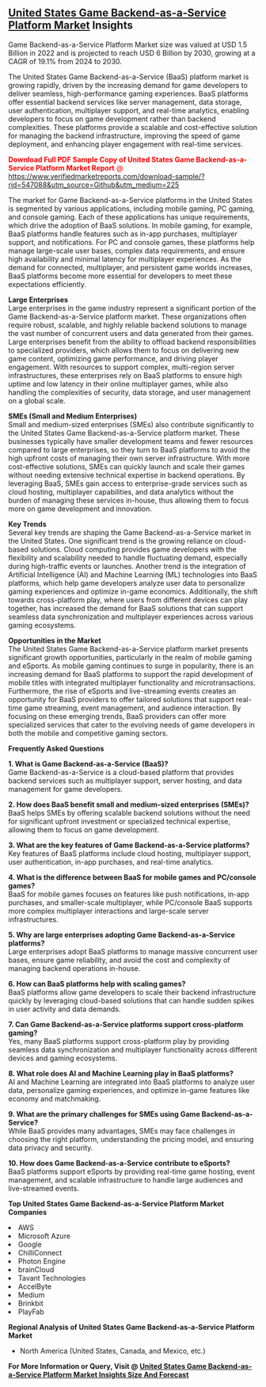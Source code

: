 <h2><a href="https://www.verifiedmarketreports.com/download-sample/?rid=547088&amp;utm_source=Github&amp;utm_medium=225" target="_blank">United States Game Backend-as-a-Service Platform Market</a> Insights</h2><p>Game Backend-as-a-Service Platform Market size was valued at USD 1.5 Billion in 2022 and is projected to reach USD 6 Billion by 2030, growing at a CAGR of 19.1% from 2024 to 2030.</p><p> <p>The United States Game Backend-as-a-Service (BaaS) platform market is growing rapidly, driven by the increasing demand for game developers to deliver seamless, high-performance gaming experiences. BaaS platforms offer essential backend services like server management, data storage, user authentication, multiplayer support, and real-time analytics, enabling developers to focus on game development rather than backend complexities. These platforms provide a scalable and cost-effective solution for managing the backend infrastructure, improving the speed of game deployment, and enhancing player engagement with real-time services. <p><span class=""><span style="color: #ff0000;"><strong>Download Full PDF Sample Copy of United States Game Backend-as-a-Service Platform Market Report</strong> @ </span><a href="https://www.verifiedmarketreports.com/download-sample/?rid=547088&amp;utm_source=Github&amp;utm_medium=225" target="_blank">https://www.verifiedmarketreports.com/download-sample/?rid=547088&amp;utm_source=Github&amp;utm_medium=225</a></span></p></p> <p>The market for Game Backend-as-a-Service platforms in the United States is segmented by various applications, including mobile gaming, PC gaming, and console gaming. Each of these applications has unique requirements, which drive the adoption of BaaS solutions. In mobile gaming, for example, BaaS platforms handle features such as in-app purchases, multiplayer support, and notifications. For PC and console games, these platforms help manage large-scale user bases, complex data requirements, and ensure high availability and minimal latency for multiplayer experiences. As the demand for connected, multiplayer, and persistent game worlds increases, BaaS platforms become more essential for developers to meet these expectations efficiently.</p> <p><b>Large Enterprises</b><br> Large enterprises in the game industry represent a significant portion of the Game Backend-as-a-Service platform market. These organizations often require robust, scalable, and highly reliable backend solutions to manage the vast number of concurrent users and data generated from their games. Large enterprises benefit from the ability to offload backend responsibilities to specialized providers, which allows them to focus on delivering new game content, optimizing game performance, and driving player engagement. With resources to support complex, multi-region server infrastructures, these enterprises rely on BaaS platforms to ensure high uptime and low latency in their online multiplayer games, while also handling the complexities of security, data storage, and user management on a global scale.</p> <p><b>SMEs (Small and Medium Enterprises)</b><br> Small and medium-sized enterprises (SMEs) also contribute significantly to the United States Game Backend-as-a-Service platform market. These businesses typically have smaller development teams and fewer resources compared to large enterprises, so they turn to BaaS platforms to avoid the high upfront costs of managing their own server infrastructure. With more cost-effective solutions, SMEs can quickly launch and scale their games without needing extensive technical expertise in backend operations. By leveraging BaaS, SMEs gain access to enterprise-grade services such as cloud hosting, multiplayer capabilities, and data analytics without the burden of managing these services in-house, thus allowing them to focus more on game development and innovation.</p> <p><b>Key Trends</b><br> Several key trends are shaping the Game Backend-as-a-Service market in the United States. One significant trend is the growing reliance on cloud-based solutions. Cloud computing provides game developers with the flexibility and scalability needed to handle fluctuating demand, especially during high-traffic events or launches. Another trend is the integration of Artificial Intelligence (AI) and Machine Learning (ML) technologies into BaaS platforms, which help game developers analyze user data to personalize gaming experiences and optimize in-game economics. Additionally, the shift towards cross-platform play, where users from different devices can play together, has increased the demand for BaaS solutions that can support seamless data synchronization and multiplayer experiences across various gaming ecosystems.</p> <p><b>Opportunities in the Market</b><br> The United States Game Backend-as-a-Service platform market presents significant growth opportunities, particularly in the realm of mobile gaming and eSports. As mobile gaming continues to surge in popularity, there is an increasing demand for BaaS platforms to support the rapid development of mobile titles with integrated multiplayer functionality and microtransactions. Furthermore, the rise of eSports and live-streaming events creates an opportunity for BaaS providers to offer tailored solutions that support real-time game streaming, event management, and audience interaction. By focusing on these emerging trends, BaaS providers can offer more specialized services that cater to the evolving needs of game developers in both the mobile and competitive gaming sectors.</p> <p><b>Frequently Asked Questions</b></p> <p><b>1. What is Game Backend-as-a-Service (BaaS)?</b><br> Game Backend-as-a-Service is a cloud-based platform that provides backend services such as multiplayer support, server hosting, and data management for game developers.</p> <p><b>2. How does BaaS benefit small and medium-sized enterprises (SMEs)?</b><br> BaaS helps SMEs by offering scalable backend solutions without the need for significant upfront investment or specialized technical expertise, allowing them to focus on game development.</p> <p><b>3. What are the key features of Game Backend-as-a-Service platforms?</b><br> Key features of BaaS platforms include cloud hosting, multiplayer support, user authentication, in-app purchases, and real-time analytics.</p> <p><b>4. What is the difference between BaaS for mobile games and PC/console games?</b><br> BaaS for mobile games focuses on features like push notifications, in-app purchases, and smaller-scale multiplayer, while PC/console BaaS supports more complex multiplayer interactions and large-scale server infrastructures.</p> <p><b>5. Why are large enterprises adopting Game Backend-as-a-Service platforms?</b><br> Large enterprises adopt BaaS platforms to manage massive concurrent user bases, ensure game reliability, and avoid the cost and complexity of managing backend operations in-house.</p> <p><b>6. How can BaaS platforms help with scaling games?</b><br> BaaS platforms allow game developers to scale their backend infrastructure quickly by leveraging cloud-based solutions that can handle sudden spikes in user activity and data demands.</p> <p><b>7. Can Game Backend-as-a-Service platforms support cross-platform gaming?</b><br> Yes, many BaaS platforms support cross-platform play by providing seamless data synchronization and multiplayer functionality across different devices and gaming ecosystems.</p> <p><b>8. What role does AI and Machine Learning play in BaaS platforms?</b><br> AI and Machine Learning are integrated into BaaS platforms to analyze user data, personalize gaming experiences, and optimize in-game features like economy and matchmaking.</p> <p><b>9. What are the primary challenges for SMEs using Game Backend-as-a-Service?</b><br> While BaaS provides many advantages, SMEs may face challenges in choosing the right platform, understanding the pricing model, and ensuring data privacy and security.</p> <p><b>10. How does Game Backend-as-a-Service contribute to eSports?</b><br> BaaS platforms support eSports by providing real-time game hosting, event management, and scalable infrastructure to handle large audiences and live-streamed events.</p> </p><p><strong>Top United States Game Backend-as-a-Service Platform Market Companies</strong></p><div data-test-id=""><p><li>AWS</li><li> Microsoft Azure</li><li> Google</li><li> ChilliConnect</li><li> Photon Engine</li><li> brainCloud</li><li> Tavant Technologies</li><li> AccelByte</li><li> Medium</li><li> Brinkbit</li><li> PlayFab</li></p><div><strong>Regional Analysis of&nbsp;United States Game Backend-as-a-Service Platform Market</strong></div><ul><li dir="ltr"><p dir="ltr">North America&nbsp;(United States, Canada, and Mexico, etc.)</p></li></ul><p><strong>For More Information or Query, Visit @&nbsp;</strong><strong><a href="https://www.verifiedmarketreports.com/product/game-backend-as-a-service-platform-market/?utm_source=Github&amp;utm_medium=225" target="_blank">United States Game Backend-as-a-Service Platform Market Insights Size And Forecast</a></strong></p></div>
